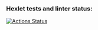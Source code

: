 ### Hexlet tests and linter status:
[![Actions Status](https://github.com/DimaKichigin/frontend-project-12/actions/workflows/hexlet-check.yml/badge.svg)](https://github.com/DimaKichigin/frontend-project-12/actions)
